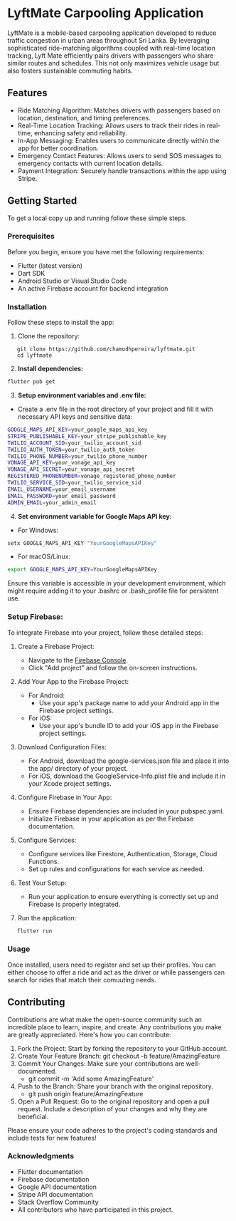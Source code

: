 # LyftMate Carpooling Application

LyftMate is a mobile-based carpooling application developed to reduce traffic congestion in urban areas throughout Sri Lanka. By leveraging sophisticated ride-matching algorithms coupled with real-time location tracking, Lyft Mate efficiently pairs drivers with passengers who share similar routes and schedules. This not only maximizes vehicle usage but also fosters sustainable commuting habits.

## Features

-   Ride Matching Algorithm: Matches drivers with passengers based on location, destination, and timing preferences.
-   Real-Time Location Tracking: Allows users to track their rides in real-time, enhancing safety and reliability.
-   In-App Messaging: Enables users to communicate directly within the app for better coordination.
-   Emergency Contact Features: Allows users to send SOS messages to emergency contacts with current location details.
-   Payment Integration: Securely handle transactions within the app using Stripe.

## Getting Started

To get a local copy up and running follow these simple steps.

### Prerequisites

Before you begin, ensure you have met the following requirements:

-   Flutter (latest version)
-   Dart SDK
-   Android Studio or Visual Studio Code
-   An active Firebase account for backend integration

### Installation

Follow these steps to install the app:

1. Clone the repository:

```
   git clone https://github.com/chamodhpereira/lyftmate.git
   cd lyftmate
```

2. **Install dependencies:**

```bash
flutter pub get
```

3. **Setup environment variables and .env file:**

-   Create a .env file in the root directory of your project and fill it with necessary API keys and sensitive data:

```bash
GOOGLE_MAPS_API_KEY=your_google_maps_api_key
STRIPE_PUBLISHABLE_KEY=your_stripe_publishable_key
TWILIO_ACCOUNT_SID=your_twilio_account_sid
TWILIO_AUTH_TOKEN=your_twilio_auth_token
TWILIO_PHONE_NUMBER=your_twilio_phone_number
VONAGE_API_KEY=your_vonage_api_key
VONAGE_API_SECRET=your_vonage_api_secret
REGISTERED_PHONENUMBER=vonage_registered_phone_number
TWILIO_SERVICE_SID=your_twilio_service_sid
EMAIL_USERNAME=your_email_username
EMAIL_PASSWORD=your_email_password
ADMIN_EMAIL=your_admin_email
```

4. **Set environment variable for Google Maps API key:**

-   For Windows:

```bash
setx GOOGLE_MAPS_API_KEY "YourGoogleMapsAPIKey"
```

-   For macOS/Linux:

```bash
export GOOGLE_MAPS_API_KEY=YourGoogleMapsAPIKey
```

Ensure this variable is accessible in your development environment, which might require adding it to your .bashrc or .bash_profile file for persistent use.

### Setup Firebase:

To integrate Firebase into your project, follow these detailed steps:

1. Create a Firebase Project:

    - Navigate to the [Firebase Console](https://console.firebase.google.com/).
    - Click "Add project" and follow the on-screen instructions.

2. Add Your App to the Firebase Project:

    - For Android:
        - Use your app's package name to add your Android app in the Firebase project settings.
    - For iOS:
        - Use your app's bundle ID to add your iOS app in the Firebase project settings.

3. Download Configuration Files:

    - For Android, download the google-services.json file and place it into the app/ directory of your project.
    - For iOS, download the GoogleService-Info.plist file and include it in your Xcode project settings.

4. Configure Firebase in Your App:

    - Ensure Firebase dependencies are included in your pubspec.yaml.
    - Initialize Firebase in your application as per the Firebase documentation.

5. Configure Services:

    - Configure services like Firestore, Authentication, Storage, Cloud Functions.
    - Set up rules and configurations for each service as needed.

6. Test Your Setup:

    - Run your application to ensure everything is correctly set up and Firebase is properly integrated.

7. Run the application:

```bash
   flutter run
```

### Usage

Once installed, users need to register and set up their profiles. You can either choose to offer a ride and act as the driver or while passengers can search for rides that match their comuuting needs.

## Contributing

Contributions are what make the open-source community such an incredible place to learn, inspire, and create. Any contributions you make are greatly appreciated. Here's how you can contribute:

1. Fork the Project: Start by forking the repository to your GitHub account.
2. Create Your Feature Branch: git checkout -b feature/AmazingFeature
3. Commit Your Changes: Make sure your contributions are well-documented.
    - git commit -m 'Add some AmazingFeature'
4. Push to the Branch: Share your branch with the original repository.
    - git push origin feature/AmazingFeature
5. Open a Pull Request: Go to the original repository and open a pull request. Include a description of your changes and why they are beneficial.

Please ensure your code adheres to the project's coding standards and include tests for new features!

### Acknowledgments

-   Flutter documentation
-   Firebase documentation
-   Google API documentation
-   Stripe API documentation
-   Stack Overflow Community
-   All contributors who have participated in this project.


